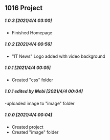 ## 1016 Project


##### 1.0.3 [2021/4/4 03:00]

- Finished Homepage

##### 1.0.2 [2021/4/4 00:56]

- "IT News" Logo added with video background

##### 1.0.1 [2021/4/4 00:05]

- Created "css" folder

##### 1.0.1 edited by Mobi [2021/4/4 00:04]
-uploaded image to "image" folder


##### 1.0.0 [2021/4/4 00:04]

- Created project
- Created "image" folder